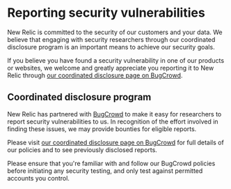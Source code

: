 # Reporting security vulnerabilities

New Relic is committed to the security of our customers and your data. We believe that engaging with security researchers through our coordinated disclosure program is an important means to achieve our security goals.

If you believe you have found a security vulnerability in one of our products or websites, we welcome and greatly appreciate you reporting it to New Relic through [our coordinated disclosure page on BugCrowd](https://bugcrowd.com/newrelic-mbb-og-public).

## Coordinated disclosure program
New Relic has partnered with [BugCrowd](https://bugcrowd.com/newrelic-mbb-og-public) to make it easy for researchers to report security vulnerabilities to us. In recognition of the effort involved in finding these issues, we may provide bounties for eligible reports.

Please visit [our coordinated disclosure page on BugCrowd](https://bugcrowd.com/newrelic-mbb-og-public) for full details of our policies and to see previously disclosed reports.

Please ensure that you're familiar with and follow our BugCrowd policies before initiating any security testing, and only test against permitted accounts you control.

